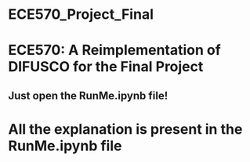 # ECE570_Project_Final
# ECE570: A Reimplementation of DIFUSCO for the Final Project
## Just open the RunMe.ipynb  file!
# **All the explanation is present in the RunMe.ipynb file**

